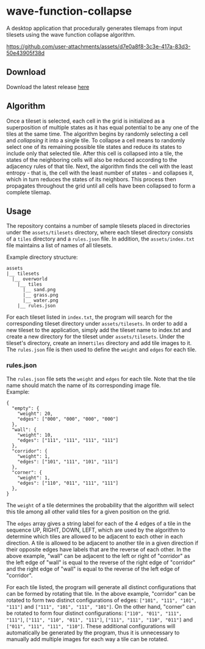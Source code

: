 # wave-function-collapse
A desktop application that procedurally generates tilemaps from input tilesets using the wave function collapse algorithm.

https://github.com/user-attachments/assets/d7e0a8f8-3c3e-417a-83d3-50e43905f38d

## Download
Download the latest release [here](https://github.com/Glenn-Chiang/wave-function-collapse/releases)

## Algorithm
Once a tileset is selected, each cell in the grid is initialized as a superposition of multiple states as it has equal potential to be any one of the tiles at the same time. The algorithm begins by randomly selecting a cell and *collapsing* it into a single tile. To collapse a cell means to randomly select one of its remaining possible tile states and reduce its states to include only that selected tile. After this cell is collapsed into a tile, the states of the neighboring cells will also be reduced according to the adjacency rules of that tile. Next, the algorithm finds the cell with the least entropy - that is, the cell with the least number of states - and collapses it, which in turn reduces the states of its neighbors. This process then propagates throughout the grid until all cells have been collapsed to form a complete tilemap.

## Usage
The repository contains a number of sample tilesets placed in directories under the `assets/tilesets` directory, where each tileset directory consists of a `tiles` directory and a `rules.json` file. In addition, the `assets/index.txt` file maintains a list of names of all tilesets.

Example directory structure:
```
assets
|__ tilesets
  |__ overworld
    |__ tiles
      |__ sand.png
      |__ grass.png
      |__ water.png
    |__ rules.json
```
For each tileset listed in `index.txt`, the program will search for the corresponding tileset directory under `assets/tilesets`. In order to add a new tileset to the application, simply add the tileset name to index.txt and create a new directory for the tileset under `assets/tilesets`. Under the tileset's directory, create an inner`tiles` directory and add tile images to it. The `rules.json` file is then used to define the `weight` and `edges` for each tile.

### rules.json
The `rules.json` file sets the `weight` and `edges` for each tile. Note that the tile name should match the name of its corresponding image file.  
Example:
```
{
  "empty": {
    "weight": 20,
    "edges": ["000", "000", "000", "000"]
  },
  "wall": {
    "weight": 10,
    "edges": ["111", "111", "111", "111"]
  },
  "corridor": {
    "weight": 1,
    "edges": ["101", "111", "101", "111"]
  },
  "corner": {
    "weight": 1,
    "edges": ["110", "011", "111", "111"]
  },
}
```
The `weight` of a tile determines the probability that the algorithm will select this tile among all other valid tiles for a given position on the grid.  

The `edges` array gives a string label for each of the 4 edges of a tile in the sequence UP, RIGHT, DOWN, LEFT, which are used by the algorithm to determine which tiles are allowed to be adjacent to each other in each direction. A tile is allowed to be adjacent to another tile in a given direction if their opposite edges have labels that are the reverse of each other. In the above example, "wall" can be adjacent to the left or right of "corridor" as the left edge of "wall" is equal to the reverse of the right edge of "corridor" and the right edge of "wall" is equal to the reverse of the left edge of "corridor".   

For each tile listed, the program will generate all distinct configurations that can be formed by rotating that tile. In the above example, "corridor" can be rotated to form two distinct configurations of edges: `["101", "111", "101", "111"]` and `["111", "101", "111", "101"]`. On the other hand, "corner" can be rotated to form four distinct configurations: `["110", "011", "111", "111"]`, `["111", "110", "011", "111"]`, `["111", "111", "110", "011"]` and `["011", "111", "111", "110"]`. These additional configurations will automatically be generated by the program, thus it is unnecessary to manually add multiple images for each way a tile can be rotated.

